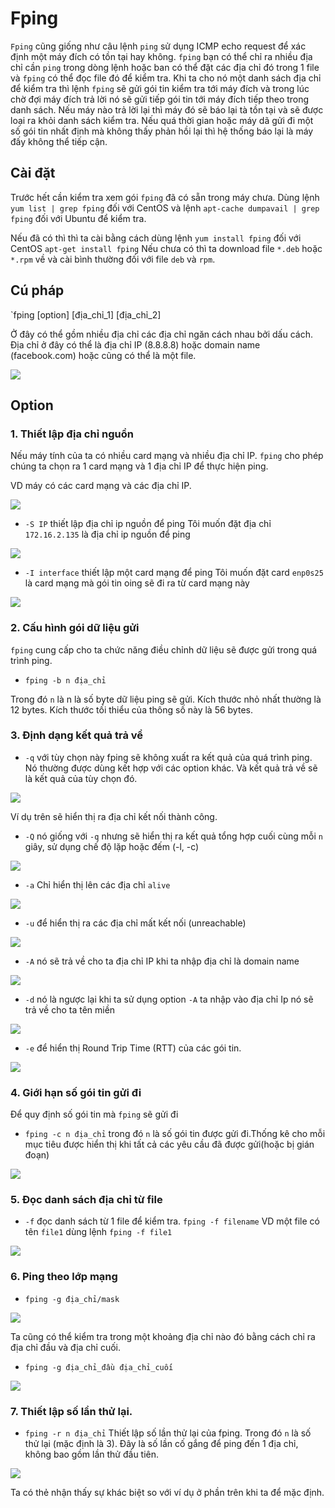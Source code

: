 # Fping

`Fping` cũng giống như câu lệnh `ping` sử dụng ICMP echo request để xác định một máy đích có tồn tại hay không. `fping` bạn có thể chỉ ra nhiều địa chỉ cần `ping` trong dòng lệnh hoặc ban có thể đặt các địa chỉ đó trong 1 file và `fping` có thể đọc file đó để kiểm tra. Khi ta cho nó một danh sách địa chỉ để kiểm tra thì lệnh `fping` sẽ gửi gói tin kiểm tra tới máy đích và trong lúc chờ đợi máy đích trả lời nó sẽ gửi tiếp gói tin tới máy đích tiếp theo trong danh sách. Nếu máy nào trả lời lại thì máy đó sẽ báo lại tà tồn tại và sẽ được loại ra khỏi danh sách kiểm tra. Nếu quá thời gian hoặc máy dã gửi đi một số gói tin nhất định mà không thấy phản hồi lại thì hệ thống báo lại là máy đấy không thể tiếp cận.

## Cài đặt

Trước hết cần kiểm tra xem gói `fping` đã có sẵn trong máy chưa. Dùng lệnh `yum list | grep fping` đối với CentOS và lệnh `apt-cache dumpavail | grep fping` đối với Ubuntu để kiểm tra.

Nếu đã có thì thì ta cài bằng cách dùng lệnh
`yum install fping` đối với CentOS
`apt-get install fping`
Nếu chưa có thì ta download file `*.deb` hoặc `*.rpm` về và cài bình thường đối với file `deb` và `rpm`.

## Cú pháp

`fping [option] [địa_chỉ_1] [địa_chỉ_2]

Ở đây có thể gồm nhiều địa chỉ các địa chỉ ngăn cách nhau bởi dấu cách. Địa chỉ ở đây có thể là địa chỉ IP (8.8.8.8) hoặc domain name (facebook.com) hoặc cũng có thể là một file.

![](../images/fping1.png)

## Option

### 1. Thiết lập địa chỉ nguồn

Nếu máy tính của ta có nhiều card mạng và nhiều địa chỉ IP. `fping` cho phép chúng ta chọn ra 1 card mạng và 1 địa chỉ IP để thực hiện ping.

VD máy có các card mạng và các địa chỉ IP.

![](../images/fp1.png)

- `-S IP` thiết lập địa chỉ ip nguồn để ping
  Tôi muốn đặt địa chỉ `172.16.2.135` là địa chỉ ip nguồn để ping

![](../images/fp2.png)

- `-I interface` thiết lập một card mạng để ping
  Tôi muốn đặt card `enp0s25` là card mạng mà gói tin oing sẽ đi ra từ card mạng này

![](../images/fp3.png)

### 2. Cấu hình gói dữ liệu gửi

`fping` cung cấp cho ta chức năng điều chỉnh dữ liệu sẽ được gửi trong quá trình ping.

- `fping -b n địa_chỉ`

Trong đó `n` là n là số byte dữ liệu ping sẽ gửi. Kích thước nhỏ nhất thường là 12 bytes. Kích thước tối thiểu của thông số này là 56 bytes.

### 3. Định dạng kết quả trả về

- `-q` với tùy chọn này fping sẽ không xuất ra kết quả của quá trình ping. Nó thường được dùng kết hợp với các option khác. Và kết quả trả về sẽ là kết quả của tùy chọn đó.

![](../images/fpd.png)

Ví dụ trên sẽ hiển thị ra địa chỉ kết nối thành công.

- `-Q` nó giống với `-q` nhưng sẽ hiển thị ra kết quả tổng hợp cuối cùng mỗi `n` giây, sử dụng chế độ lặp hoặc đếm (-l, -c)

![](../images/fpQ.png)

- `-a` Chỉ hiển thị lên các địa chỉ `alive`

![](../images/fping02.png)

- `-u` để hiển thị ra các địa chỉ mất kết nối (unreachable)

![](../images/fp4.png)

- `-A` nó sẽ trả về cho ta địa chỉ IP khi ta nhập địa chỉ là domain name

![](../images/fping3.png)

- `-d` nó là ngược lại khi ta sử dụng option `-A` ta nhập vào địa chỉ Ip nó sẽ trả về cho ta tên miền

![](../images/fp5.png)

- `-e` để hiển thị Round Trip Time (RTT) của các gói tin.

![](../images/fp6.png)

### 4. Giới hạn số gói tin gửi đi

Để quy định số gói tin mà `fping` sẽ gửi đi

- `fping -c n địa_chỉ` trong đó `n` là số gói tin được gửi đi.Thống kê cho mỗi mục tiêu được hiển thị khi tất cả các yêu cầu đã được gửi(hoặc bị gián đoạn)

![](../images/fp7.png)

### 5. Đọc danh sách địa chỉ từ file

- `-f` đọc danh sách từ 1 file để kiểm tra.
  `fping -f filename`
  VD một file có tên `file1` dùng lệnh `fping -f file1`

![](../images/fpingf.png)

### 6. Ping theo lớp mạng

- `fping -g địa_chỉ/mask`

![](../images/fp9.png)

Ta cũng có thể kiểm tra trong một khoảng địa chỉ nào đó bằng cách chỉ ra địa chỉ đầu và địa chỉ cuối.

- `fping -g địa_chỉ_đầu địa_chỉ_cuối`

![](../images/fp10.png)

### 7. Thiết lập số lần thử lại.

- `fping -r n địa_chỉ` Thiết lập số lần thử lại của fping.
  Trong đó `n` là số thử lại (mặc định là 3). Đây là số lần cố gắng để ping đến 1 địa chỉ, không bao gồm lần thử đầu tiên.

![](../images/fp11.png)

Ta có thẻ nhận thấy sự khác biệt so với ví dụ ở phần trên khi ta để mặc định.
